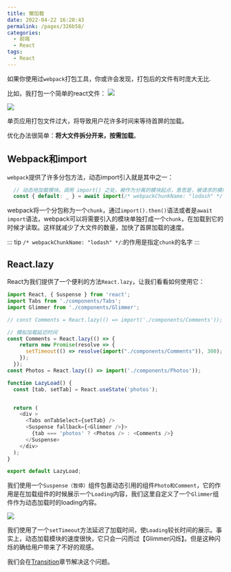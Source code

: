 ```yaml
---
title: 懒加载
date: 2022-04-22 16:28:43
permalink: /pages/326b58/
categories:
  - 前端
  - React
tags:
  - React
---
```


如果你使用过`webpack`打包工具，你或许会发现，打包后的文件有时庞大无比.

比如，我打包一个简单的react文件：
![](https://linyc.oss-cn-beijing.aliyuncs.com/20220426232810.png)

![](https://linyc.oss-cn-beijing.aliyuncs.com/20220426232816.png)

单页应用打包文件过大，将导致用户花许多时间来等待首屏的加载。

优化办法很简单：**将大文件拆分开来，按需加载**。

## Webpack和import

`webpack`提供了许多分包方法，动态import引入就是其中之一：

```js
  // 动态地加载模块。调用 import() 之处，被作为分离的模块起点，意思是，被请求的模块和它引用的所有子模块，会分离到一个单独的 chunk 中。
  const { default: _ } = await import(/* webpackChunkName: "lodash" */ 'lodash');
```

webpack将一个分包称为一个`chunk`，通过`import().then()`语法或者是`await import`语法，webpack可以将需要引入的模块单独打成一个`chunk`，在加载到它的时候才读取。这样就减少了大文件的数量，加快了首屏加载的速度。

::: tip 
`/* webpackChunkName: "lodash" */`:的作用是指定`chunk`的名字
:::

## React.lazy

React为我们提供了一个便利的方法`React.lazy`，让我们看看如何使用它：

```javascript
import React, { Suspense } from 'react';
import Tabs from './components/Tabs';
import Glimmer from './components/Glimmer';

// const Comments = React.lazy(() => import('./components/Comments'));

// 模拟加载延迟时间
const Comments = React.lazy(() => {
    return new Promise(resolve => {
      setTimeout(() => resolve(import("./components/Comments")), 300);
    });
  });
const Photos = React.lazy(() => import('./components/Photos'));

function LazyLoad() {
  const [tab, setTab] = React.useState('photos');


  return (
    <div >
      <Tabs onTabSelect={setTab} />
      <Suspense fallback={<Glimmer />}>
        {tab === 'photos' ? <Photos /> : <Comments />}
      </Suspense>
    </div>
  );
}

export default LazyLoad;

```

我们使用一个`Suspense（暂停）`组件包裹动态引用的组件`Photo和Comment`，它的作用是在加载组件的时候展示一个`Loading`内容，我们这里自定义了一个`Glimmer`组件作为动态加载时的loading内容。

![](https://linyc.oss-cn-beijing.aliyuncs.com/lazy.gif)

我们使用了一个`setTimeout`方法延迟了加载时间，使`Loading`较长时间的展示。事实上，动态加载模块的速度很快，它只会一闪而过【Glimmer闪烁】。但是这种闪烁的确给用户带来了不好的观感。

我们会在[Transition](/pages/9b2961/)章节解决这个问题。
